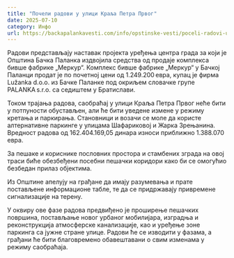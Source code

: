 ```yaml
---
title: "Почели радови у улици Краља Петра Првог"
date: 2025-07-10
category: Инфо
url: https://backapalankavesti.com/info/opstinske-vesti/poceli-radovi-u-ulici-kralja-petra-prvog/
---
```


Радови представљају наставак пројекта уређења центра града за који је Општина Бачка Паланка издвојила средства од продаје комплекса бивше фабрике „Меркур“. Комплекс бивше фабрике „Меркур“ у Бачкој Паланци продат је по почетној цени од 1.249.200 евра, купац је фирма Lužanka d.o.o. из Бачке Паланке под окриљем словачке групе PALANKA s.r.o. са седиштем у Братислави.

Током трајања радова, саобраћај у улици Краља Петра Првог неће бити у потпуности обустављен, али ће бити уведене измене у режиму кретања и паркирања. Становници и возачи се моле да користе алтернативне паркинге у улицама Шафариковој и Жарка Зрењанина. Вредност радова од 162.404.169,05 динара износи приближно 1.388.070 евра.

За пешаке и кориснике пословних простора и стамбених зграда на овој траси биће обезбеђени посебни пешачки коридори како би се омогућио безбедан прилаз објектима.

Из Општине апелују на грађане да имају разумевања и прате постављене информационе табле, те да се придржавају привремене сигнализације на терену.

У оквиру ове фазе радова предвиђено је проширење пешачких површина, постављање новог урбаног мобилијара, изградња и реконструкција атмосферске канализације, као и уређење зоне паркинга са јужне стране улице. Радови ће се изводити у фазама, а грађани ће бити благовремено обавештавани о свим изменама у режиму саобраћаја.
